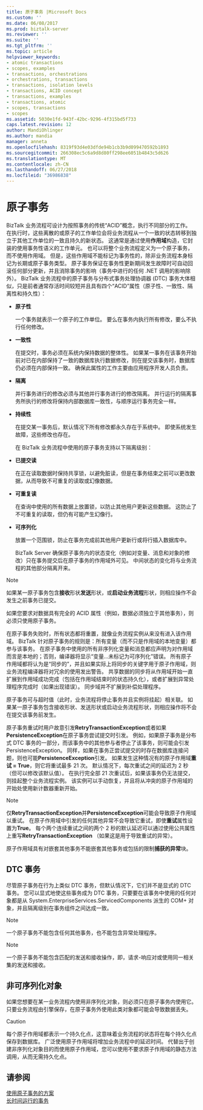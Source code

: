 ```yaml
---
title: 原子事务 |Microsoft Docs
ms.custom: ''
ms.date: 06/08/2017
ms.prod: biztalk-server
ms.reviewer: ''
ms.suite: ''
ms.tgt_pltfrm: ''
ms.topic: article
helpviewer_keywords:
- atomic transactions
- scopes, examples
- transactions, orchestrations
- orchestrations, transactions
- transactions, isolation levels
- transactions, ACID concept
- transactions, examples
- transactions, atomic
- scopes, transactions
- scopes
ms.assetid: 5030e1fd-943f-42bc-9296-4f315bd5f733
caps.latest.revision: 12
author: MandiOhlinger
ms.author: mandia
manager: anneta
ms.openlocfilehash: 8319f93d4e03dfde94b1cb3b9d099470592b1893
ms.sourcegitcommit: 266308ec5c6a9d8d80ff298ee6051b4843c5d626
ms.translationtype: MT
ms.contentlocale: zh-CN
ms.lasthandoff: 06/27/2018
ms.locfileid: "36986838"
---
```

# <a name="atomic-transactions"></a>原子事务
BizTalk 业务流程可设计为按照事务的传统“ACID”概念，执行不同部分的工作。 在执行时，这些离散的或原子的工作单位会将业务流程从一个一致的状态转移到独立于其他工作单位的一致且持久的新状态。 这通常是通过使用**作用域**构造，它封装的使用事务性语义的工作单元。 也可以将整个业务流程定义为一个原子事务，而不使用作用域。 但是，这些作用域不能标记为事务性的，除非业务流程本身标记为长期或原子事务类型。 原子事务保证在事务性更新期间发生故障时可自动回滚任何部分更新，并且消除事务的影响（事务中进行的任何 .NET 调用的影响除外）。 BizTalk 业务流程中的原子事务与分布式事务处理协调器 (DTC) 事务大体相似，只是前者通常存活时间较短并且具有四个“ACID”属性（原子性、一致性、隔离性和持久性）：  
  
- **原子性**  
  
   一个事务就表示一个原子的工作单位。 要么在事务内执行所有修改，要么不执行任何修改。  
  
- **一致性**  
  
   在提交时，事务必须在系统内保持数据的整体性。 如果某一事务在该事务开始前对已在内部保持了一致的数据库执行数据修改，则在提交该事务时，数据库仍必须在内部保持一致。 确保此属性的工作主要由应用程序开发人员负责。  
  
- **隔离**  
  
   并行事务进行的修改必须与其他并行事务进行的修改隔离。 并行运行的隔离事务所执行的修改将保持内部数据库一致性，与顺序运行事务完全一样。  
  
- **持续性**  
  
   在提交某一事务后，默认情况下所有修改都永久存在于系统中。 即使系统发生故障，这些修改也存在。  
  
  在 BizTalk 业务流程中使用的原子事务支持以下隔离级别：  
  
- **已提交读**  
  
   在正在读取数据时保持共享锁，以避免脏读，但是在事务结束之前可以更改数据，从而导致不可重复的读取或幻像数据。  
  
- **可重复读**  
  
   在查询中使用的所有数据上放置锁，以防止其他用户更新这些数据。 这防止了不可重复的读取，但仍有可能产生幻像行。  
  
- **可序列化**  
  
   放置一个范围锁，防止在事务完成前其他用户更新行或将行插入数据库中。  
  
  BizTalk Server 确保原子事务内的状态变化（例如对变量、消息和对象的修改）只在事务提交后在原子事务的作用域外可见。 中间状态的变化将与业务流程的其他部分隔离开来。  
  
> [!NOTE]
>  如果某一原子事务包含**接收**形状**发送**形状，或**启动业务流程**形状，则相应操作不会发生之前事务已提交。  
  
 如果您要求对数据具有完全的 ACID 属性（例如，数据必须独立于其他事务），则必须只使用原子事务。  
  
 在原子事务失败时，所有状态都将重置，就像业务流程实例从来没有进入该作用域。 BizTalk 针对原子事务的规则是：所有变量（而不只是作用域的本地变量）都参与该事务。 在原子事务中使用的所有非序列化变量和消息都应声明为对作用域而言是本地的；否则，编译器将显示“变量…未标记为可序列化”错误。 所有原子作用域都将认为是“同步的”，并且如果实际上将同步的关键字用于原子作用域，则业务流程编译器将对冗余的使用发出警告。 共享数据的同步将从作用域开始一直扩展到作用域成功完成（包括在作用域结束时的状态持久化），或者扩展到异常处理程序完成时（如果出现错误）。 同步域并不扩展到补偿处理程序。  
  
 原子事务可与超时值（此时，业务流程将停止事务并且实例将挂起）相关联。 如果某一原子事务包含接收形状、发送形状或启动业务流程形状，则相应操作将不会在提交该事务前发生。  
  
 原子事务重试时用户故意引发**RetryTransactionException**或者如果**PersistenceException**在原子事务尝试提交时引发。 例如，如果原子事务是分布式 DTC 事务的一部分，而该事务中的其他参与者停止了该事务，则可能会引发 PersistenceException。 同样，如果在事务正尝试提交的时存在数据库连接问题，则也可能**PersistenceException**引发。 如果发生这种情况有的原子作用域**重试 = True**，则它将重试最多 21 次。 默认情况下，每次重试之间的延迟为 2 秒（但可以修改该默认值）。 在执行完全部 21 次重试后，如果该事务仍无法提交，则挂起整个业务流程实例。 该实例可以手动恢复，并且将从冲突的原子作用域的开始处使用新计数器重新开始。  
  
> [!NOTE]
>  仅**RetryTransactionException**并**PersistenceException**可能会导致原子作用域以重试。 在原子作用域中引发的任何其他异常不会导致它重试，即使**重试**属性设置为**True**。 每个两个连续重试之间的两个 2 秒的默认延迟可以通过使用公共属性上重写**RetryTransactionException** （如果这是用于导致重试的异常）。  
  
 原子作用域具有对嵌套其他事务不能嵌套其他事务或包括的限制**捕获的异常**块。  
  
## <a name="dtc-transactions"></a>DTC 事务  
 尽管原子事务在行为上类似 DTC 事务，但默认情况下，它们并不是显式的 DTC 事务。 您可以显式地使这些事务成为 DTC 事务，只要要在该事务中使用的任何对象都是从 System.EnterpriseServices.ServicedComponents 派生的 COM+ 对象，并且隔离级别在事务组件之间达成一致。  
  
> [!NOTE]
>  一个原子事务不能包含任何其他事务，也不能包含异常处理程序。  
  
> [!NOTE]
>  一个原子事务不能包含匹配的发送和接收操作，即，请求-响应对或使用同一相关集的发送和接收。  
  
## <a name="non-serializable-objects"></a>非可序列化对象  
 如果您想要在某一业务流程内使用非序列化对象，则必须只在原子事务内使用它。 只要业务流程由引擎保存，在原子事务外使用此类对象都可能会导致数据丢失。  
  
> [!CAUTION]
>  每个原子作用域都表示一个持久化点，这意味着业务流程的状态将在每个持久化点保存到数据库。 广泛使用原子作用域将增加业务流程中的延迟时间。 代替出于创建非序列化对象目的而使用原子作用域，您可以使用不要求原子作用域的静态方法调用，从而无需持久化点。  
  
## <a name="see-also"></a>请参阅  
 [使用原子事务的方案](../core/scenarios-using-atomic-transactions.md)   
 [长时间运行的事务](../core/long-running-transactions.md)